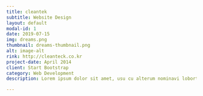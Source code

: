 ```yaml
---
title: cleantek
subtitle: Website Design
layout: default
modal-id: 1
date: 2019-07-15
img: dreams.png
thumbnail: dreams-thumbnail.png
alt: image-alt
rink: http://cleanteck.co.kr
project-date: April 2014
client: Start Bootstrap
category: Web Development
description: Lorem ipsum dolor sit amet, usu cu alterum nominavi lobortis. At duo novum diceret. Tantas apeirian vix et, usu sanctus postulant inciderint ut, populo diceret necessitatibus in vim. Cu eum dicam feugiat noluisse.

---
```

